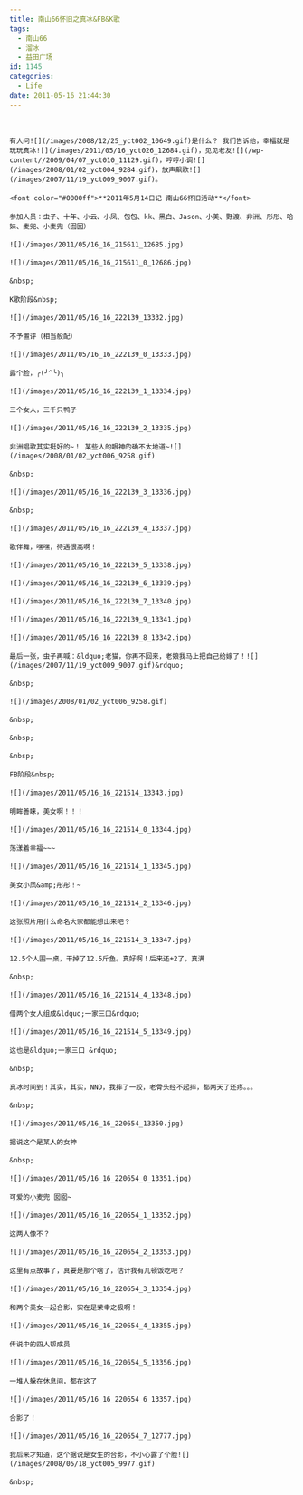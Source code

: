 ```yaml
---
title: 南山66怀旧之真冰&FB&K歌
tags:
  - 南山66
  - 溜冰
  - 益田广场
id: 1145
categories:
  - Life
date: 2011-05-16 21:44:30
---
```


&nbsp;

	有人问![](/images/2008/12/25_yct002_10649.gif)是什么？ 我们告诉他，幸福就是玩玩真冰![](/images/2011/05/16_yct026_12684.gif)，见见老友![](/wp-content//2009/04/07_yct010_11129.gif)，哼哼小调![](/images/2008/01/02_yct004_9284.gif)，放声飙歌![](/images/2007/11/19_yct009_9007.gif)。

	<font color="#0000ff">**2011年5月14日记 南山66怀旧活动**</font>

	参加人员：虫子、十年、小云、小凤、包包、kk、黑白、Jason、小美、野渡、非洲、彤彤、哈妹、麦兜、小麦兜（囡囡）

	![](/images/2011/05/16_16_215611_12685.jpg)

	![](/images/2011/05/16_16_215611_0_12686.jpg)

	&nbsp;

	K歌阶段&nbsp;

	![](/images/2011/05/16_16_222139_13332.jpg)

	不予置评（相当般配）

	![](/images/2011/05/16_16_222139_0_13333.jpg)

	露个脸，╭(╯^╰)╮

	![](/images/2011/05/16_16_222139_1_13334.jpg)

	三个女人，三千只鸭子

	![](/images/2011/05/16_16_222139_2_13335.jpg)

	非洲唱歌其实挺好的~！ 某些人的眼神的确不太地道~![](/images/2008/01/02_yct006_9258.gif)

	&nbsp;

	![](/images/2011/05/16_16_222139_3_13336.jpg)

	&nbsp;

	![](/images/2011/05/16_16_222139_4_13337.jpg)

	歌伴舞，嘿嘿，待遇很高啊！

	![](/images/2011/05/16_16_222139_5_13338.jpg)

	![](/images/2011/05/16_16_222139_6_13339.jpg)

	![](/images/2011/05/16_16_222139_7_13340.jpg)

	![](/images/2011/05/16_16_222139_9_13341.jpg)

	![](/images/2011/05/16_16_222139_8_13342.jpg)

	最后一张，虫子再喊：&ldquo;老猫，你再不回来，老娘我马上把自己给嫁了！![](/images/2007/11/19_yct009_9007.gif)&rdquo;

	&nbsp;

	![](/images/2008/01/02_yct006_9258.gif)

	&nbsp;

	&nbsp;

	&nbsp;

	FB阶段&nbsp;

	![](/images/2011/05/16_16_221514_13343.jpg)

	明眸善睐，美女啊！！！

	![](/images/2011/05/16_16_221514_0_13344.jpg)

	荡漾着幸福~~~

	![](/images/2011/05/16_16_221514_1_13345.jpg)

	美女小凤&amp;彤彤！~

	![](/images/2011/05/16_16_221514_2_13346.jpg)

	这张照片用什么命名大家都能想出来吧？

	![](/images/2011/05/16_16_221514_3_13347.jpg)

	12.5个人围一桌，干掉了12.5斤鱼。真好啊！后来还+2了，真满

	&nbsp;

	![](/images/2011/05/16_16_221514_4_13348.jpg)

	借两个女人组成&ldquo;一家三口&rdquo;

	![](/images/2011/05/16_16_221514_5_13349.jpg)

	这也是&ldquo;一家三口 &rdquo;

	&nbsp;

	真冰时间到！其实，其实，NND，我摔了一跤，老骨头经不起摔，都两天了还疼。。。

	&nbsp;

	![](/images/2011/05/16_16_220654_13350.jpg)

	据说这个是某人的女神

	&nbsp;

	![](/images/2011/05/16_16_220654_0_13351.jpg)

	可爱的小麦兜 囡囡~

	![](/images/2011/05/16_16_220654_1_13352.jpg)

	这两人像不？

	![](/images/2011/05/16_16_220654_2_13353.jpg)

	这里有点故事了，真要是那个啥了，估计我有几顿饭吃吧？

	![](/images/2011/05/16_16_220654_3_13354.jpg)

	和两个美女一起合影，实在是荣幸之极啊！

	![](/images/2011/05/16_16_220654_4_13355.jpg)

	传说中的四人帮成员

	![](/images/2011/05/16_16_220654_5_13356.jpg)

	一堆人躲在休息间，都在这了

	![](/images/2011/05/16_16_220654_6_13357.jpg)

	合影了！

	![](/images/2011/05/16_16_220654_7_12777.jpg)

	我后来才知道，这个据说是女生的合影，不小心露了个脸![](/images/2008/05/18_yct005_9977.gif)

	&nbsp;
